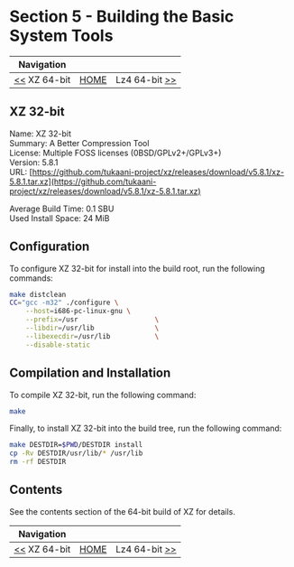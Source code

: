 # Section 5 - Building the Basic System Tools

| Navigation |||
| --- | --- | ---: |
| [<<](./XZ64bit.md) XZ 64-bit | [HOME](../README.md) | Lz4 64-bit [>>](./Lz464bit.md) |

## XZ 32-bit

Name: XZ 32-bit<br />
Summary: A Better Compression Tool<br />
License: Multiple FOSS licenses (0BSD/GPLv2+/GPLv3+)<br />
Version: 5.8.1<br />
URL: [https://github.com/tukaani-project/xz/releases/download/v5.8.1/xz-5.8.1.tar.xz](https://github.com/tukaani-project/xz/releases/download/v5.8.1/xz-5.8.1.tar.xz)<br />

Average Build Time: 0.1 SBU<br />
Used Install Space: 24 MiB<br />

## Configuration

To configure XZ 32-bit for install into the build root, run the following commands:

```bash
make distclean
CC="gcc -m32" ./configure \
    --host=i686-pc-linux-gnu \
    --prefix=/usr                   \
    --libdir=/usr/lib               \
    --libexecdir=/usr/lib           \
    --disable-static
```

## Compilation and Installation

To compile XZ 32-bit, run the following command:

```bash
make
```

Finally, to install XZ 32-bit into the build tree, run the following command:

```bash
make DESTDIR=$PWD/DESTDIR install
cp -Rv DESTDIR/usr/lib/* /usr/lib
rm -rf DESTDIR
```

## Contents

See the contents section of the 64-bit build of XZ for details.

| Navigation |||
| --- | --- | ---: |
| [<<](./XZ64bit.md) XZ 64-bit | [HOME](../README.md) | Lz4 64-bit [>>](./Lz464bit.md) |
